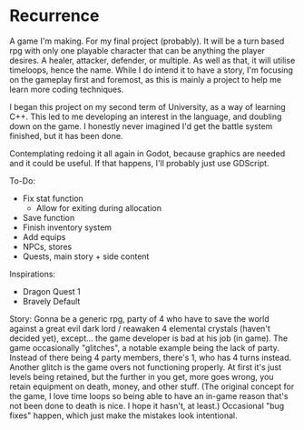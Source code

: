 # Recurrence
A game I'm making. For my final project (probably).
It will be a turn based rpg with only one playable character that can be anything the player desires. A healer, attacker, defender, or multiple.
As well as that, it will utilise timeloops, hence the name. 
While I do intend it to have a story, I'm focusing on the gameplay first and foremost, as this is mainly a project to help me learn more coding techniques.

I began this project on my second term of University, as a way of learning C++. This led to me developing an interest in the language, and doubling down on the game. 
I honestly never imagined I'd get the battle system finished, but it has been done. 

Contemplating redoing it all again in Godot, because graphics are needed and it could be useful. If that happens, I'll probably just use GDScript.

To-Do:
- Fix stat function
    - Allow for exiting during allocation 
- Save function
- Finish inventory system
- Add equips
- NPCs, stores
- Quests, main story + side content

Inspirations:
- Dragon Quest 1
- Bravely Default

Story:
Gonna be a generic rpg, party of 4 who have to save the world against a great evil dark lord / reawaken 4 elemental crystals (haven't decided yet), except... the game developer is bad at his job (in game). The game occasionally "glitches", a notable example being the lack of party. Instead of there being 4 party members, there's 1, who has 4 turns instead. Another glitch is the game overs not functioning properly. At first it's just levels being retained, but the further in you get, more goes wrong, you retain equipment on death, money, and other stuff. (The original concept for the game, I love time loops so being able to have an in-game reason that's not been done to death is nice. I hope it hasn't, at least.) Occasional "bug fixes" happen, which just make the mistakes look intentional.
